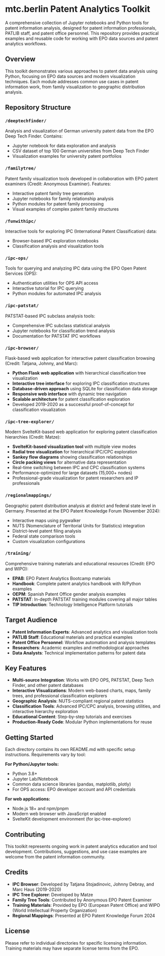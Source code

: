 # mtc.berlin Patent Analytics Toolkit

A comprehensive collection of Jupyter notebooks and Python tools for patent information analysis, designed for patent information professionals, PATLIB staff, and patent office personnel. This repository provides practical examples and reusable code for working with EPO data sources and patent analytics workflows.

## Overview

This toolkit demonstrates various approaches to patent data analysis using Python, focusing on EPO data sources and modern visualization techniques. Each module addresses common use cases in patent information work, from family visualization to geographic distribution analysis.

## Repository Structure

### `/deeptechfinder/`
Analysis and visualization of German university patent data from the EPO Deep Tech Finder. Contains:
- Jupyter notebook for data exploration and analysis
- CSV dataset of top 100 German universities from Deep Tech Finder
- Visualization examples for university patent portfolios

### `/familytree/`
Patent family visualization tools developed in collaboration with EPO patent examiners (Credit: Anonymous Examiner). Features:
- Interactive patent family tree generation
- Jupyter notebooks for family relationship analysis
- Python modules for patent family processing
- Visual examples of complex patent family structures

### `/funwithipc/`
Interactive tools for exploring IPC (International Patent Classification) data:
- Browser-based IPC exploration notebooks
- Classification analysis and visualization tools

### `/ipc-ops/`
Tools for querying and analyzing IPC data using the EPO Open Patent Services (OPS):
- Authentication utilities for OPS API access
- Interactive tutorial for IPC querying
- Python modules for automated IPC analysis

### `/ipc-patstat/`
PATSTAT-based IPC subclass analysis tools:
- Comprehensive IPC subclass statistical analysis
- Jupyter notebooks for classification trend analysis
- Documentation for PATSTAT IPC workflows

### `/ipc-browser/`
Flask-based web application for interactive patent classification browsing (Credit: Tatjana, Johnny, and Marc):
- **Python Flask web application** with hierarchical classification tree visualization
- **Interactive tree interface** for exploring IPC classification structures
- **Database-driven approach** using SQLite for classification data storage
- **Responsive web interface** with dynamic tree navigation
- **Scalable architecture** for patent classification exploration
- Developed 2019-2020 as a successful proof-of-concept for classification visualization

### `/ipc-tree-explorer/`
Modern SvelteKit-based web application for exploring patent classification hierarchies (Credit: Matze):
- **SvelteKit-based visualization tool** with multiple view modes
- **Radial tree visualization** for hierarchical IPC/CPC exploration
- **Sankey flow diagrams** showing classification relationships
- **Circle packing views** for alternative data representation
- Real-time switching between IPC and CPC classification systems
- Performance-optimized for large datasets (15,000+ nodes)
- Professional-grade visualization for patent researchers and IP professionals

### `/regionalmappings/`
Geographic patent distribution analysis at district and federal state level in Germany. Presented at the EPO Patent Knowledge Forum (November 2024):
- Interactive maps using pygwalker
- NUTS (Nomenclature of Territorial Units for Statistics) integration
- District-level patent filing analysis
- Federal state comparison tools
- Custom visualization configurations

### `/training/`
Comprehensive training materials and educational resources (Credit: EPO and WIPO):
- **EPAB**: EPO Patent Analytics Bootcamp materials
- **Handbook**: Complete patent analytics handbook with R/Python examples
- **OEPM**: Spanish Patent Office gender analysis examples
- **PATSTAT**: In-depth PATSTAT training modules covering all major tables
- **TIP Introduction**: Technology Intelligence Platform tutorials

## Target Audience

- **Patent Information Experts**: Advanced analytics and visualization tools
- **PATLIB Staff**: Educational materials and practical examples
- **Patent Office Personnel**: Workflow automation and analysis templates
- **Researchers**: Academic examples and methodological approaches
- **Data Analysts**: Technical implementation patterns for patent data

## Key Features

- **Multi-source Integration**: Works with EPO OPS, PATSTAT, Deep Tech Finder, and other patent databases
- **Interactive Visualizations**: Modern web-based charts, maps, family trees, and professional classification explorers
- **Geographic Analysis**: NUTS-compliant regional patent statistics
- **Classification Tools**: Advanced IPC/CPC analysis, browsing utilities, and interactive hierarchy exploration
- **Educational Content**: Step-by-step tutorials and exercises
- **Production-Ready Code**: Modular Python implementations for reuse

## Getting Started

Each directory contains its own README.md with specific setup instructions. Requirements vary by tool:

**For Python/Jupyter tools:**
- Python 3.8+
- Jupyter Lab/Notebook
- Common data science libraries (pandas, matplotlib, plotly)
- For OPS access: EPO developer account and API credentials

**For web applications:**
- Node.js 18+ and npm/pnpm
- Modern web browser with JavaScript enabled
- SvelteKit development environment (for ipc-tree-explorer)

## Contributing

This toolkit represents ongoing work in patent analytics education and tool development. Contributions, suggestions, and use case examples are welcome from the patent information community.

## Credits

- **IPC Browser**: Developed by Tatjana Stojadinovic, Johnny Debray, and Marc Haus (2019-2020)
- **IPC Tree Explorer**: Developed by Matze
- **Family Tree Tools**: Contributed by Anonymous EPO Patent Examiner
- **Training Materials**: Provided by EPO (European Patent Office) and WIPO (World Intellectual Property Organization)
- **Regional Mappings**: Presented at EPO Patent Knowledge Forum 2024

## License

Please refer to individual directories for specific licensing information. Training materials may have separate license terms from the EPO. 

